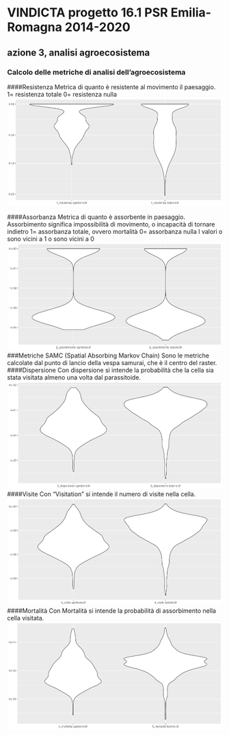 # VINDICTA progetto 16.1 PSR Emilia-Romagna 2014-2020

## azione 3, analisi agroecosistema

### Calcolo delle metriche di analisi dell’agroecosistema

####Resistenza Metrica di quanto è resistente al movimento il paesaggio.
1= resistenza totale 0= resistenza nulla
![](metriche_files/figure-markdown_github/plot%20resistenza-1.svg)

####Assorbanza Metrica di quanto è assorbente in paesaggio. Assorbimento
significa impossibilità di movimento, o incapacità di tornare indietro
1= assorbanza totale, ovvero mortalità 0= assorbanza nulla I valori o
sono vicini a 1 o sono vicini a 0
![](metriche_files/figure-markdown_github/plot%20assorbanza-1.svg)
###Metriche SAMC (Spatial Absorbing Markov Chain) Sono le metriche
calcolate dal punto di lancio della vespa samurai, che è il centro del
raster. ####Dispersione Con dispersione si intende la probabilità che la
cella sia stata visitata almeno una volta dal parassitoide.
![](metriche_files/figure-markdown_github/plot%20dispersion-1.svg)
####Visite Con “Visitation” si intende il numero di visite nella cella.
![](metriche_files/figure-markdown_github/plot%20visitation-1.svg)
####Mortalità Con Mortalità si intende la probabilità di assorbimento
nella cella visitata.
![](metriche_files/figure-markdown_github/plot%20mortality-1.svg)
